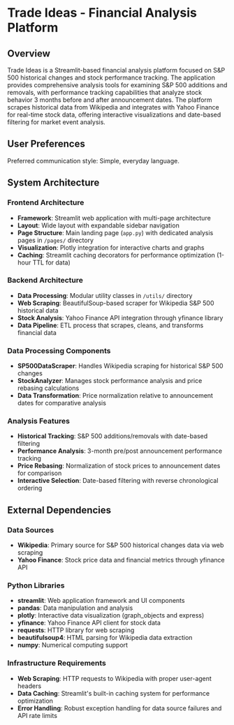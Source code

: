 # Trade Ideas - Financial Analysis Platform

## Overview

Trade Ideas is a Streamlit-based financial analysis platform focused on S&P 500 historical changes and stock performance tracking. The application provides comprehensive analysis tools for examining S&P 500 additions and removals, with performance tracking capabilities that analyze stock behavior 3 months before and after announcement dates. The platform scrapes historical data from Wikipedia and integrates with Yahoo Finance for real-time stock data, offering interactive visualizations and date-based filtering for market event analysis.

## User Preferences

Preferred communication style: Simple, everyday language.

## System Architecture

### Frontend Architecture
- **Framework**: Streamlit web application with multi-page architecture
- **Layout**: Wide layout with expandable sidebar navigation
- **Page Structure**: Main landing page (`app.py`) with dedicated analysis pages in `/pages/` directory
- **Visualization**: Plotly integration for interactive charts and graphs
- **Caching**: Streamlit caching decorators for performance optimization (1-hour TTL for data)

### Backend Architecture
- **Data Processing**: Modular utility classes in `/utils/` directory
- **Web Scraping**: BeautifulSoup-based scraper for Wikipedia S&P 500 historical data
- **Stock Analysis**: Yahoo Finance API integration through yfinance library
- **Data Pipeline**: ETL process that scrapes, cleans, and transforms financial data

### Data Processing Components
- **SP500DataScraper**: Handles Wikipedia scraping for historical S&P 500 changes
- **StockAnalyzer**: Manages stock performance analysis and price rebasing calculations
- **Data Transformation**: Price normalization relative to announcement dates for comparative analysis

### Analysis Features
- **Historical Tracking**: S&P 500 additions/removals with date-based filtering
- **Performance Analysis**: 3-month pre/post announcement performance tracking
- **Price Rebasing**: Normalization of stock prices to announcement dates for comparison
- **Interactive Selection**: Date-based filtering with reverse chronological ordering

## External Dependencies

### Data Sources
- **Wikipedia**: Primary source for S&P 500 historical changes data via web scraping
- **Yahoo Finance**: Stock price data and financial metrics through yfinance API

### Python Libraries
- **streamlit**: Web application framework and UI components
- **pandas**: Data manipulation and analysis
- **plotly**: Interactive data visualization (graph_objects and express)
- **yfinance**: Yahoo Finance API client for stock data
- **requests**: HTTP library for web scraping
- **beautifulsoup4**: HTML parsing for Wikipedia data extraction
- **numpy**: Numerical computing support

### Infrastructure Requirements
- **Web Scraping**: HTTP requests to Wikipedia with proper user-agent headers
- **Data Caching**: Streamlit's built-in caching system for performance optimization
- **Error Handling**: Robust exception handling for data source failures and API rate limits